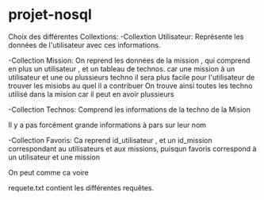# projet-nosql

Choix des différentes Collextions:
-Collextion Utilisateur:
Représente les données de l'utilisateur avec ces informations.

-Collection Mission:
On reprend les données de la mission , qui comprend en plus un utilisateur , et un tableau de technos. car une mission à un utilisateur et une ou plussieurs techno
il sera plus facile pour l'utilisateur de trouver les misiobs  au quel il a contribuer 
On trouve ainsi toutes les techno utilisé dans la mision car il peut en avoir plussieurs



-Collection  Technos:
Comprend les informations de la techno de la Mision

Il y a pas forcément grande informations à pars sur leur nom

-Collection Favoris:
Ca reprend id_utilisateur , et un id_mission correspondant au utilisateurs et aux missions, puisqun favoris correspond à un utilisateur et une mission

On peut comme ca voire

requete.txt contient les différentes requêtes.
